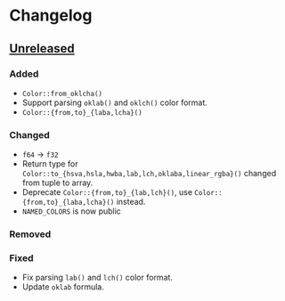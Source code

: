 # Changelog

## [Unreleased](https://github.com/mazznoer/csscolorparser-rs/compare/v0.6.2...HEAD)

### Added

- `Color::from_oklcha()`
- Support parsing `oklab()` and `oklch()` color format.
- `Color::{from,to}_{laba,lcha}()`

### Changed

- `f64` -> `f32`
- Return type for `Color::to_{hsva,hsla,hwba,lab,lch,oklaba,linear_rgba}()` changed from tuple to array.
- Deprecate `Color::{from,to}_{lab,lch}()`, use `Color::{from,to}_{laba,lcha}()` instead.
- `NAMED_COLORS` is now public

### Removed

### Fixed

- Fix parsing `lab()` and `lch()` color format.
- Update `oklab` formula.

